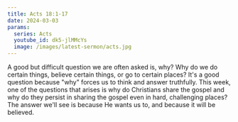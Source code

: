 ```yaml
---
title: Acts 18:1-17
date: 2024-03-03
params:
  series: Acts
  youtube_id: dk5-jlMMcYs
  image: /images/latest-sermon/acts.jpg
---
```

A good but difficult question we are often asked is, why? Why do we do certain things, believe certain things, or go to certain places? It's a good question because "why" forces us to think and answer truthfully. This week, one of the questions that arises is why do Christians share the gospel and why do they persist in sharing the gospel even in hard, challenging places? The answer we'll see is because He wants us to, and because it will be believed.

